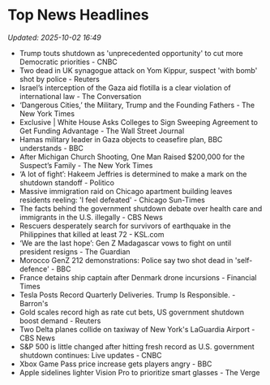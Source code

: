 # Top News Headlines

_Updated: 2025-10-02 16:49_

- Trump touts shutdown as 'unprecedented opportunity' to cut more Democratic priorities - CNBC
- Two dead in UK synagogue attack on Yom Kippur, suspect 'with bomb' shot by police - Reuters
- Israel’s interception of the Gaza aid flotilla is a clear violation of international law - The Conversation
- ‘Dangerous Cities,’ the Military, Trump and the Founding Fathers - The New York Times
- Exclusive | White House Asks Colleges to Sign Sweeping Agreement to Get Funding Advantage - The Wall Street Journal
- Hamas military leader in Gaza objects to ceasefire plan, BBC understands - BBC
- After Michigan Church Shooting, One Man Raised $200,000 for the Suspect’s Family - The New York Times
- ‘A lot of fight’: Hakeem Jeffries is determined to make a mark on the shutdown standoff - Politico
- Massive immigration raid on Chicago apartment building leaves residents reeling: 'I feel defeated' - Chicago Sun-Times
- The facts behind the government shutdown debate over health care and immigrants in the U.S. illegally - CBS News
- Rescuers desperately search for survivors of earthquake in the Philippines that killed at least 72 - KSL.com
- ‘We are the last hope’: Gen Z Madagascar vows to fight on until president resigns - The Guardian
- Morocco GenZ 212 demonstrations: Police say two shot dead in 'self-defence' - BBC
- France detains ship captain after Denmark drone incursions - Financial Times
- Tesla Posts Record Quarterly Deliveries. Trump Is Responsible. - Barron's
- Gold scales record high as rate cut bets, US government shutdown boost demand - Reuters
- Two Delta planes collide on taxiway of New York's LaGuardia Airport - CBS News
- S&P 500 is little changed after hitting fresh record as U.S. government shutdown continues: Live updates - CNBC
- Xbox Game Pass price increase gets players angry - BBC
- Apple sidelines lighter Vision Pro to prioritize smart glasses - The Verge